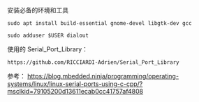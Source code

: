 安装必备的环境和工具

```
sudo apt install build-essential gnome-devel libgtk-dev gcc
```

```
sudo adduser $USER dialout
```


使用的 Serial_Port_Library：
```
https://github.com/RICCIARDI-Adrien/Serial_Port_Library
```

参考：
https://blog.mbedded.ninja/programming/operating-systems/linux/linux-serial-ports-using-c-cpp/?msclkid=79105200d13611ecab0cc41757af4808